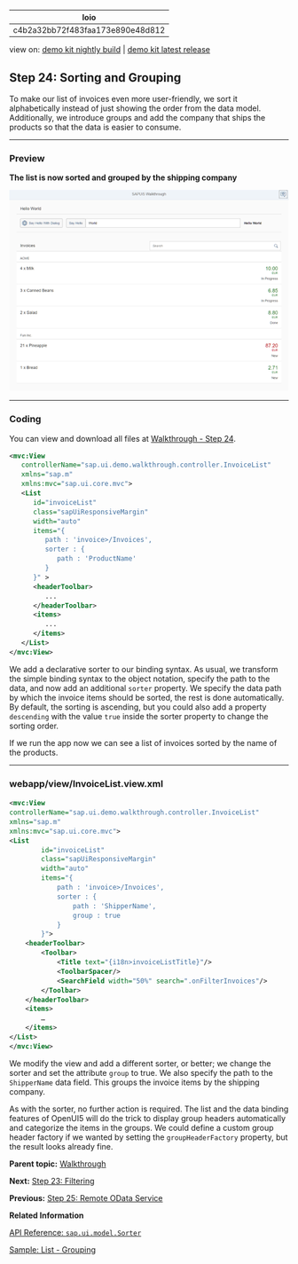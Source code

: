<!-- loioc4b2a32bb72f483faa173e890e48d812 -->

| loio |
| -----|
| c4b2a32bb72f483faa173e890e48d812 |

<div id="loio">

view on: [demo kit nightly build](https://sdk.openui5.org/nightly/#/topic/c4b2a32bb72f483faa173e890e48d812) | [demo kit latest release](https://sdk.openui5.org/topic/c4b2a32bb72f483faa173e890e48d812)</div>

## Step 24: Sorting and Grouping

To make our list of invoices even more user-friendly, we sort it alphabetically instead of just showing the order from the data model. Additionally, we introduce groups and add the company that ships the products so that the data is easier to consume.

***

### Preview

   
  
**The list is now sorted and grouped by the shipping company**

 ![](images/loio80771b1120ce4d14b9d0ebf1fe98bce9_HiRes.png "The list is now sorted and grouped by the shipping company") 

***

### Coding

You can view and download all files at [Walkthrough - Step 24](https://sdk.openui5.org/entity/sap.m.tutorial.walkthrough/sample/sap.m.tutorial.walkthrough.24).

```xml
<mvc:View
   controllerName="sap.ui.demo.walkthrough.controller.InvoiceList"
   xmlns="sap.m"
   xmlns:mvc="sap.ui.core.mvc">
   <List
      id="invoiceList"
      class="sapUiResponsiveMargin"
      width="auto"
      items="{
         path : 'invoice>/Invoices',
         sorter : {
            path : 'ProductName' 
         }
      }" >
      <headerToolbar>
         ...
      </headerToolbar>
      <items>
         ...
      </items>
   </List>
</mvc:View>
```

We add a declarative sorter to our binding syntax. As usual, we transform the simple binding syntax to the object notation, specify the path to the data, and now add an additional `sorter` property. We specify the data path by which the invoice items should be sorted, the rest is done automatically. By default, the sorting is ascending, but you could also add a property `descending` with the value `true` inside the sorter property to change the sorting order.

If we run the app now we can see a list of invoices sorted by the name of the products.

***

### webapp/view/InvoiceList.view.xml

```xml
<mvc:View
controllerName="sap.ui.demo.walkthrough.controller.InvoiceList"
xmlns="sap.m"
xmlns:mvc="sap.ui.core.mvc">
<List
		id="invoiceList"
		class="sapUiResponsiveMargin"
		width="auto"
		items="{
			path : 'invoice>/Invoices',
			sorter : {
				path : 'ShipperName',
				group : true
			}
		}">
	<headerToolbar>
		<Toolbar>
			<Title text="{i18n>invoiceListTitle}"/>
			<ToolbarSpacer/>
			<SearchField width="50%" search=".onFilterInvoices"/>
		</Toolbar>
	</headerToolbar>
	<items>
		…
	</items>
</List>
</mvc:View>

```

We modify the view and add a different sorter, or better; we change the sorter and set the attribute `group` to true. We also specify the path to the `ShipperName` data field. This groups the invoice items by the shipping company.

As with the sorter, no further action is required. The list and the data binding features of OpenUI5 will do the trick to display group headers automatically and categorize the items in the groups. We could define a custom group header factory if we wanted by setting the `groupHeaderFactory` property, but the result looks already fine.

**Parent topic:** [Walkthrough](Walkthrough_3da5f4b.md "In this tutorial we will introduce you to all major development paradigms of OpenUI5.")

**Next:** [Step 23: Filtering](Step_23_Filtering_5295470.md "In this step, we add a search field for our product list and define a filter that represents the search term. When searching, the list is automatically updated to show only the items that match the search term.")

**Previous:** [Step 25: Remote OData Service](Step_25_Remote_OData_Service_4406244.md "So far we have worked with local JSON data, but now we will access a real OData service to visualize remote data.")

**Related Information**  


[API Reference: `sap.ui.model.Sorter`](https://sdk.openui5.org/api/sap.ui.model.Sorter)

[Sample: List - Grouping](https://sdk.openui5.org/entity/sap.m.List/sample/sap.m.sample.ListGrouping)

